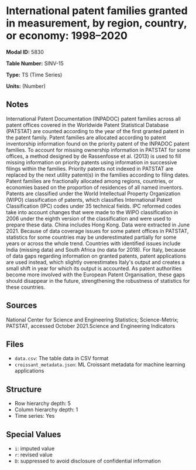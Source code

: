 # International patent families granted in measurement, by region, country, or economy: 1998–2020

**Modal ID:** 5830

**Table Number:** SINV-15

**Type:** TS (Time Series)

**Units:** (Number)

## Notes

International Patent Documentation (INPADOC) patent families across all patent offices covered in the Worldwide Patent Statistical Database (PATSTAT) are counted according to the year of the first granted patent in the patent family. Patent families are allocated according to patent inventorship information found on the priority patent of the INPADOC patent families. To account for missing ownership information in PATSTAT for some offices, a method designed by de Rassenfosse et al. (2013) is used to fill missing information on priority patents using information in successive filings within the families. Priority patents not indexed in PATSTAT are replaced by the next utility patent(s) in the families according to filing dates. Patent families are fractionally allocated among regions, countries, or economies based on the proportion of residences of all named inventors. Patents are classified under the World Intellectual Property Organization (WIPO) classification of patents, which classifies International Patent Classification (IPC) codes under 35 technical fields. IPC reformed codes take into account changes that were made to the WIPO classification in 2006 under the eighth version of the classification and were used to prepare these data. China includes Hong Kong. Data were extracted in June 2021. Because of data coverage issues for some patent offices in PATSTAT, statistics for some countries may be underestimated partially for some years or across the whole trend. Countries with identified issues include India (missing data) and South Africa (no data for 2018). For Italy, because of data gaps regarding information on granted patents, patent applications are used instead, which slightly overestimates Italy's output and creates a small shift in year for which its output is accounted. As patent authorities become more involved with the European Patent Organisation, these gaps should disappear in the future, strengthening the robustness of statistics for these countries.

## Sources

National Center for Science and Engineering Statistics; Science-Metrix; PATSTAT, accessed October 2021.Science and Engineering Indicators

## Files

- `data.csv`: The table data in CSV format
- `croissant_metadata.json`: ML Croissant metadata for machine learning applications

## Structure

- Row hierarchy depth: 5
- Column hierarchy depth: 1
- Time series: Yes

## Special Values

- `i`: imputed value
- `r`: revised value
- `D`: suppressed to avoid disclosure of confidential information
